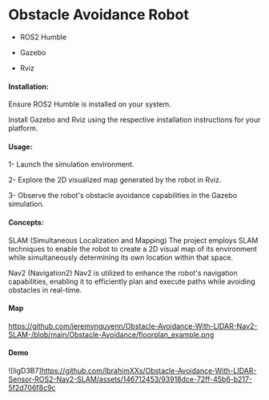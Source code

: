 # Obstacle Avoidance Robot
* ROS2 Humble
  
* Gazebo
  
* Rviz
#### Installation:

Ensure ROS2 Humble is installed on your system.

Install Gazebo and Rviz using the respective installation instructions for your platform.

#### Usage:

1- Launch the simulation environment.

2- Explore the 2D visualized map generated by the robot in Rviz.

3- Observe the robot's obstacle avoidance capabilities in the Gazebo simulation.

#### Concepts:

SLAM (Simultaneous Localization and Mapping)
The project employs SLAM techniques to enable the robot to create a 2D visual map of its environment while simultaneously determining its own location within that space.

Nav2 (Navigation2)
Nav2 is utilized to enhance the robot's navigation capabilities, enabling it to efficiently plan and execute paths while avoiding obstacles in real-time.

#### Map
https://github.com/jeremynguyenn/Obstacle-Avoidance-With-LIDAR-Nav2-SLAM-/blob/main/Obstacle-Avoidance/floorplan_example.png

#### Demo
![IigD3B7]https://github.com/IbrahimXXs/Obstacle-Avoidance-With-LIDAR-Sensor-ROS2-Nav2-SLAM/assets/146712453/93918dce-72ff-45b6-b217-5f2d706f8c9c
